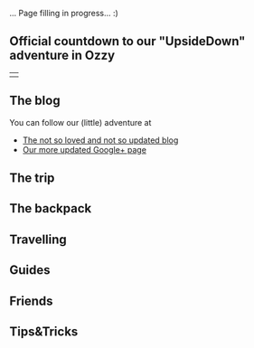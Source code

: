 <!-- 
.. link: 
.. description: 
.. tags: 
.. date: 2013/09/07 16:57:13
.. title: Toward Upsidedown
.. slug: toward-upsidedown
-->

... Page filling in progress... :)


## Official countdown to our "UpsideDown" adventure in Ozzy

<table align="center" cellpadding="0" cellspacing="0" class="tr-caption-container" style="margin-left: auto; margin-right: auto; text-align: center;"><tbody>
<tr><td style="text-align: center;">
<script src="../../../files/countdown.js" type="text/javascript"></script>
<script type="application/javascript">
var myCountdown4 = new Countdown({
								 	year: 2013,
									month:12, 
									day:12, 
									hour: 11,
									minute: 30,
									width:500, 
									height:100, 
									rangeHi:"month",
									rangeLo:"minute",
									style:"flip"
									});

</script>
</td></tr>
</tbody></table>

## The blog

You can follow our (little) adventure at

* [The not so loved and not so updated blog](http://upsidedown.brunettoziosi.eu/)
* [Our more updated Google+ page](https://plus.google.com/u/0/111247854072185245270/posts)

## The trip

## The backpack

## Travelling

## Guides

## Friends

## Tips&Tricks




